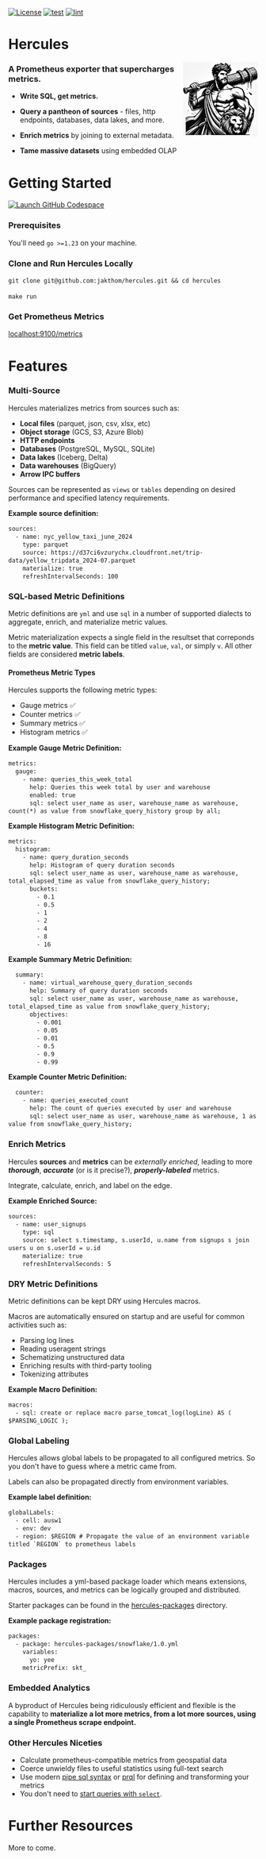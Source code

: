 [![License](https://img.shields.io/badge/License-MIT-blue.svg)](https://opensource.org/licenses/MIT)
[![test](https://github.com/jakthom/hercules/actions/workflows/test.yml/badge.svg)](https://github.com/jakthom/hercules/actions/workflows/test.yml)
[![lint](https://github.com/jakthom/hercules/actions/workflows/lint.yml/badge.svg)](https://github.com/jakthom/hercules/actions/workflows/lint.yml)


# Hercules


<img src="assets/heracles.png" width="30%" align="right"/>


### A Prometheus exporter that supercharges metrics.


* **Write SQL, get metrics.**

* **Query a pantheon of sources** - files, http endpoints, databases, data lakes, and more.

* **Enrich metrics** by joining to external metadata.

* **Tame massive datasets** using embedded OLAP


# Getting Started

[![Launch GitHub Codespace](https://github.com/codespaces/badge.svg)](https://github.com/codespaces/new?hide_repo_select=true&ref=main&repo=873715049)


### Prerequisites

You'll need `go >=1.23` on your machine.

### Clone and Run Hercules Locally

```
git clone git@github.com:jakthom/hercules.git && cd hercules

make run
```

### Get Prometheus Metrics

[localhost:9100/metrics](http://localhost:9100/metrics)


# Features

### Multi-Source

Hercules materializes metrics from sources such as:
- **Local files** (parquet, json, csv, xlsx, etc)
- **Object storage** (GCS, S3, Azure Blob)
- **HTTP endpoints**
- **Databases** (PostgreSQL, MySQL, SQLite)
- **Data lakes** (Iceberg, Delta)
- **Data warehouses** (BigQuery)
- **Arrow IPC buffers**


Sources can be represented as `views` or `tables` depending on desired performance and specified latency requirements.

**Example source definition:**

```
sources:
  - name: nyc_yellow_taxi_june_2024
    type: parquet
    source: https://d37ci6vzurychx.cloudfront.net/trip-data/yellow_tripdata_2024-07.parquet
    materialize: true
    refreshIntervalSeconds: 100
```

### SQL-based Metric Definitions

Metric definitions are `yml` and use `sql` in a number of supported dialects to aggregate, enrich, and materialize metric values.

Metric materialization expects a single field in the resultset that correponds to the **metric value**. This field can be titled `value`, `val`, or simply `v`. All other fields are considered **metric labels**.

#### Prometheus Metric Types

Hercules supports the following metric types:

- Gauge metrics ✅
- Counter metrics ✅
- Summary metrics ✅
- Histogram metrics ✅


**Example Gauge Metric Definition:**

```
metrics:
  gauge:
    - name: queries_this_week_total
      help: Queries this week total by user and warehouse
      enabled: true
      sql: select user_name as user, warehouse_name as warehouse, count(*) as value from snowflake_query_history group by all;
```


**Example Histogram Metric Definition:**
```
metrics:
  histogram:
    - name: query_duration_seconds
      help: Histogram of query duration seconds
      sql: select user_name as user, warehouse_name as warehouse, total_elapsed_time as value from snowflake_query_history;
      buckets:
        - 0.1
        - 0.5
        - 1
        - 2
        - 4
        - 8
        - 16
```


**Example Summary Metric Definition:**
```
  summary:
    - name: virtual_warehouse_query_duration_seconds
      help: Summary of query duration seconds
      sql: select user_name as user, warehouse_name as warehouse, total_elapsed_time as value from snowflake_query_history;
      objectives:
        - 0.001
        - 0.05
        - 0.01
        - 0.5
        - 0.9
        - 0.99

```


**Example Counter Metric Definition:**
```
  counter:
    - name: queries_executed_count
      help: The count of queries executed by user and warehouse
      sql: select user_name as user, warehouse_name as warehouse, 1 as value from snowflake_query_history;
```


### Enrich Metrics

Hercules **sources** and **metrics** can be *externally enriched*, leading to more ***thorough***, ***accurate*** (or is it precise?), ***properly-labeled*** metrics.

Integrate, calculate, enrich, and label on the edge.

**Example Enriched Source:**

```
sources:
  - name: user_signups
    type: sql
    source: select s.timestamp, s.userId, u.name from signups s join users u on s.userId = u.id
    materialize: true
    refreshIntervalSeconds: 5
```


### DRY Metric Definitions

Metric definitions can be kept DRY using Hercules macros.

Macros are automatically ensured on startup and are useful for common activities such as:

- Parsing log lines
- Reading useragent strings
- Schematizing unstructured data
- Enriching results with third-party tooling
- Tokenizing attributes


**Example Macro Definition:**

```
macros:
  - sql: create or replace macro parse_tomcat_log(logLine) AS ( $PARSING_LOGIC );
```


### Global Labeling

Hercules allows global labels to be propagated to all configured metrics. So you don't have to guess where a metric came from.

Labels can also be propagated directly from environment variables.

**Example label definition:**
```
globalLabels:
  - cell: ausw1
  - env: dev
  - region: $REGION # Propagate the value of an environment variable titled `REGION` to prometheus labels
```

### Packages

Hercules includes a yml-based package loader which means extensions, macros, sources, and metrics can be logically grouped and distributed.

Starter packages can be found in the [hercules-packages](/hercules-packages/) directory.

**Example package registration:**

```
packages:
  - package: hercules-packages/snowflake/1.0.yml
    variables:
      yo: yee
    metricPrefix: skt_
```


### Embedded Analytics

A byproduct of Hercules being ridiculously efficient and flexible is the capability to **materialize a lot more metrics, from a lot more sources, using a single Prometheus scrape endpoint.**


### Other Hercules Niceties

- Calculate prometheus-compatible metrics from geospatial data
- Coerce unwieldy files to useful statistics using full-text search
- Use modern [pipe sql syntax](https://research.google/pubs/sql-has-problems-we-can-fix-them-pipe-syntax-in-sql/) or [prql](https://prql-lang.org/) for defining and transforming your metrics
- You don't need to [start queries with `select`](https://jvns.ca/blog/2019/10/03/sql-queries-don-t-start-with-select/).


# Further Resources

More to come.
